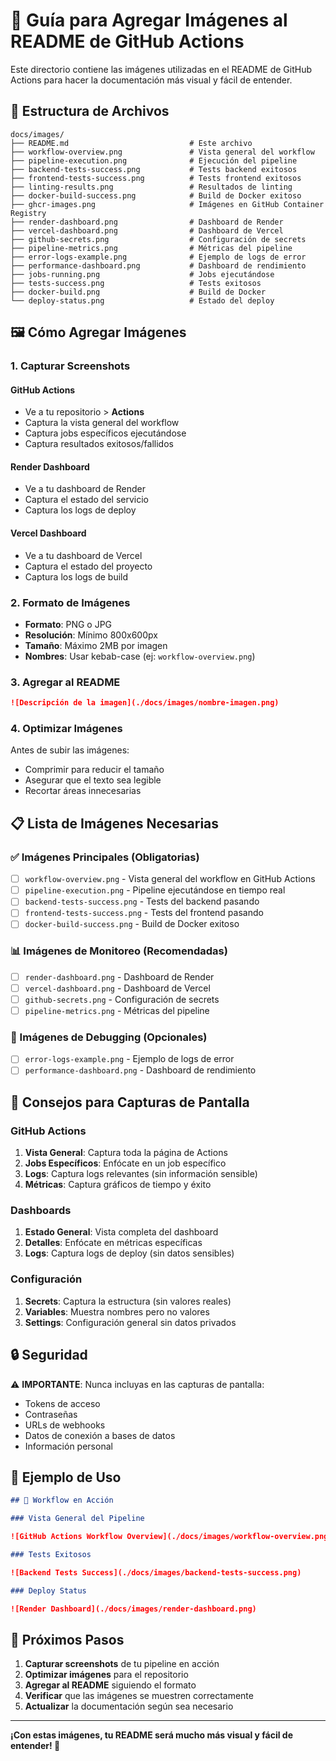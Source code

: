 # 📸 Guía para Agregar Imágenes al README de GitHub Actions

Este directorio contiene las imágenes utilizadas en el README de GitHub Actions para hacer la documentación más visual y fácil de entender.

## 📁 Estructura de Archivos

```
docs/images/
├── README.md                           # Este archivo
├── workflow-overview.png               # Vista general del workflow
├── pipeline-execution.png              # Ejecución del pipeline
├── backend-tests-success.png           # Tests backend exitosos
├── frontend-tests-success.png          # Tests frontend exitosos
├── linting-results.png                 # Resultados de linting
├── docker-build-success.png            # Build de Docker exitoso
├── ghcr-images.png                     # Imágenes en GitHub Container Registry
├── render-dashboard.png                # Dashboard de Render
├── vercel-dashboard.png                # Dashboard de Vercel
├── github-secrets.png                  # Configuración de secrets
├── pipeline-metrics.png                # Métricas del pipeline
├── error-logs-example.png              # Ejemplo de logs de error
├── performance-dashboard.png           # Dashboard de rendimiento
├── jobs-running.png                    # Jobs ejecutándose
├── tests-success.png                   # Tests exitosos
├── docker-build.png                    # Build de Docker
└── deploy-status.png                   # Estado del deploy
```

## 🖼️ Cómo Agregar Imágenes

### 1. **Capturar Screenshots**

#### GitHub Actions

- Ve a tu repositorio > **Actions**
- Captura la vista general del workflow
- Captura jobs específicos ejecutándose
- Captura resultados exitosos/fallidos

#### Render Dashboard

- Ve a tu dashboard de Render
- Captura el estado del servicio
- Captura los logs de deploy

#### Vercel Dashboard

- Ve a tu dashboard de Vercel
- Captura el estado del proyecto
- Captura los logs de build

### 2. **Formato de Imágenes**

- **Formato**: PNG o JPG
- **Resolución**: Mínimo 800x600px
- **Tamaño**: Máximo 2MB por imagen
- **Nombres**: Usar kebab-case (ej: `workflow-overview.png`)

### 3. **Agregar al README**

```markdown
![Descripción de la imagen](./docs/images/nombre-imagen.png)
```

### 4. **Optimizar Imágenes**

Antes de subir las imágenes:

- Comprimir para reducir el tamaño
- Asegurar que el texto sea legible
- Recortar áreas innecesarias

## 📋 Lista de Imágenes Necesarias

### ✅ Imágenes Principales (Obligatorias)

- [ ] `workflow-overview.png` - Vista general del workflow en GitHub Actions
- [ ] `pipeline-execution.png` - Pipeline ejecutándose en tiempo real
- [ ] `backend-tests-success.png` - Tests del backend pasando
- [ ] `frontend-tests-success.png` - Tests del frontend pasando
- [ ] `docker-build-success.png` - Build de Docker exitoso

### 📊 Imágenes de Monitoreo (Recomendadas)

- [ ] `render-dashboard.png` - Dashboard de Render
- [ ] `vercel-dashboard.png` - Dashboard de Vercel
- [ ] `github-secrets.png` - Configuración de secrets
- [ ] `pipeline-metrics.png` - Métricas del pipeline

### 🚨 Imágenes de Debugging (Opcionales)

- [ ] `error-logs-example.png` - Ejemplo de logs de error
- [ ] `performance-dashboard.png` - Dashboard de rendimiento

## 🎯 Consejos para Capturas de Pantalla

### GitHub Actions

1. **Vista General**: Captura toda la página de Actions
2. **Jobs Específicos**: Enfócate en un job específico
3. **Logs**: Captura logs relevantes (sin información sensible)
4. **Métricas**: Captura gráficos de tiempo y éxito

### Dashboards

1. **Estado General**: Vista completa del dashboard
2. **Detalles**: Enfócate en métricas específicas
3. **Logs**: Captura logs de deploy (sin datos sensibles)

### Configuración

1. **Secrets**: Captura la estructura (sin valores reales)
2. **Variables**: Muestra nombres pero no valores
3. **Settings**: Configuración general sin datos privados

## 🔒 Seguridad

⚠️ **IMPORTANTE**: Nunca incluyas en las capturas de pantalla:

- Tokens de acceso
- Contraseñas
- URLs de webhooks
- Datos de conexión a bases de datos
- Información personal

## 📝 Ejemplo de Uso

```markdown
## 📸 Workflow en Acción

### Vista General del Pipeline

![GitHub Actions Workflow Overview](./docs/images/workflow-overview.png)

### Tests Exitosos

![Backend Tests Success](./docs/images/backend-tests-success.png)

### Deploy Status

![Render Dashboard](./docs/images/render-dashboard.png)
```

## 🚀 Próximos Pasos

1. **Capturar screenshots** de tu pipeline en acción
2. **Optimizar imágenes** para el repositorio
3. **Agregar al README** siguiendo el formato
4. **Verificar** que las imágenes se muestren correctamente
5. **Actualizar** la documentación según sea necesario

---

**¡Con estas imágenes, tu README será mucho más visual y fácil de entender! 📸**
